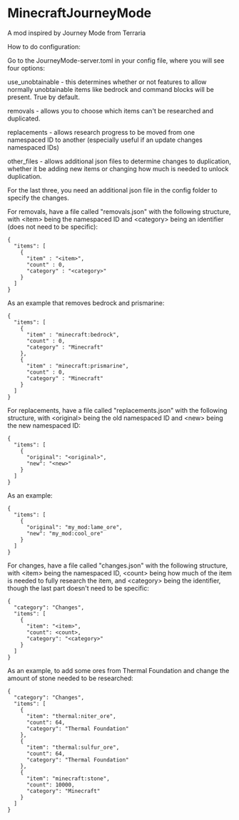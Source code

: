 # MinecraftJourneyMode
A mod inspired by Journey Mode from Terraria


How to do configuration:

Go to the JourneyMode-server.toml in your config file, where you will see four options:

use_unobtainable - this determines whether or not features to allow normally unobtainable items like bedrock and command blocks will be present. True by default.

removals - allows you to choose which items can't be researched and duplicated.

replacements - allows research progress to be moved from one namespaced ID to another (especially useful if an update changes namespaced IDs)

other_files - allows additional json files to determine changes to duplication, whether it be adding new items or changing how much is needed to unlock duplication.

For the last three, you need an additional json file in the config folder to specify the changes.

For removals, have a file called "removals.json" with the following structure, with \<item\> being the namespaced ID and \<category\> being an identifier (does not need to be specific):

```
{
  "items": [
    {
      "item" : "<item>",
      "count" : 0,
      "category" : "<category>"
    }
  ]
}
```

As an example that removes bedrock and prismarine:
  
```
{
  "items": [
    {
      "item" : "minecraft:bedrock",
      "count" : 0,
      "category" : "Minecraft"
    },
    {
      "item" : "minecraft:prismarine",
      "count" : 0,
      "category" : "Minecraft"
    }
  ]
}
```

For replacements, have a file called "replacements.json" with the following structure, with \<original\> being the old namespaced ID and \<new\> being the new namespaced ID:
  
```
{
  "items": [
    {
      "original": "<original>",
      "new": "<new>"
    }
  ]
}
```
  
As an example:

```
{
  "items": [
    {
      "original": "my_mod:lame_ore",
      "new": "my_mod:cool_ore"
    }
  ]
}
```
  
For changes, have a file called "changes.json" with the following structure, with \<item\> being the namespaced ID, \<count\> being how much of the item is needed to fully research the item, and \<category\> being the identifier, though the last part doesn't need to be specific:
  
```
{
  "category": "Changes",
  "items": [
    {
      "item": "<item>",
      "count": <count>,
      "category": "<category>"
    }
  ]
}
```
  
As an example, to add some ores from Thermal Foundation and change the amount of stone needed to be researched:
  
```
{
  "category": "Changes",
  "items": [
    {
      "item": "thermal:niter_ore",
      "count": 64,
      "category": "Thermal Foundation"
    },
    {
      "item": "thermal:sulfur_ore",
      "count": 64,
      "category": "Thermal Foundation"
    },
    {
      "item": "minecraft:stone",
      "count": 10000,
      "category": "Minecraft"
    }
  ]
}
```

